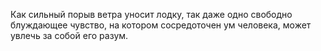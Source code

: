 Как сильный порыв ветра уносит лодку, так даже одно свободно блуждающее чувство, на котором сосредоточен ум человека, может увлечь за собой его разум.